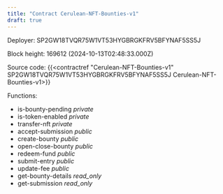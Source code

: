 ```yaml
---
title: "Contract Cerulean-NFT-Bounties-v1"
draft: true
---
```

Deployer: SP2GW18TVQR75W1VT53HYGBRGKFRV5BFYNAF5SS5J


 



Block height: 169612 (2024-10-13T02:48:33.000Z)

Source code: {{<contractref "Cerulean-NFT-Bounties-v1" SP2GW18TVQR75W1VT53HYGBRGKFRV5BFYNAF5SS5J Cerulean-NFT-Bounties-v1>}}

Functions:

* is-bounty-pending _private_
* is-token-enabled _private_
* transfer-nft _private_
* accept-submission _public_
* create-bounty _public_
* open-close-bounty _public_
* redeem-fund _public_
* submit-entry _public_
* update-fee _public_
* get-bounty-details _read_only_
* get-submission _read_only_
